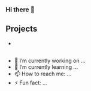 ### Hi there 👋



## Projects
- 

## 
- 🔭 I’m currently working on ...
- 🌱 I’m currently learning ...
- 📫 How to reach me: ...
- ⚡ Fun fact: ...
